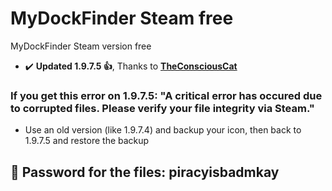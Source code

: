 # MyDockFinder Steam free
MyDockFinder Steam version free
- :heavy_check_mark: **Updated 1.9.7.5 👍**, Thanks to [**TheConsciousCat**](https://www.youtube.com/channel/UCKhyCmsVRFywD1W0qa9pY2A)
### If you get this error on 1.9.7.5: "A critical error has occured due to corrupted files. Please verify your file integrity via Steam."
- Use an old version (like 1.9.7.4) and backup your icon, then back to 1.9.7.5 and restore the backup
## 🔑 Password for the files: piracyisbadmkay

